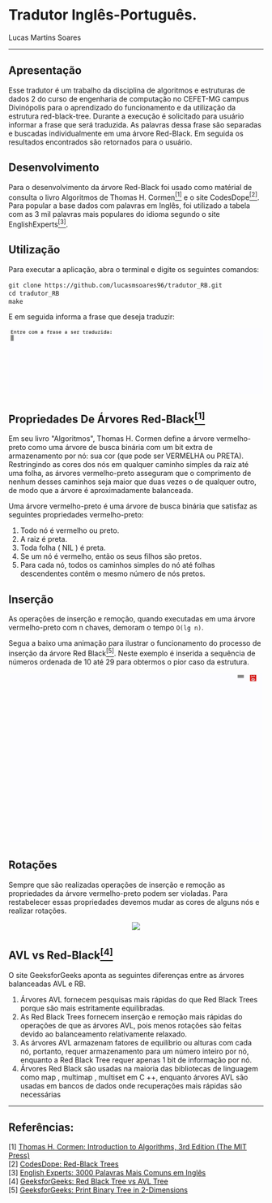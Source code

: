 # Tradutor Inglês-Português.
Lucas Martins Soares

---
## Apresentação
Esse tradutor é um trabalho da disciplina de algoritmos e estruturas de dados 2 do curso de engenharia de computação no CEFET-MG campus Divinópolis para o aprendizado do funcionamento e da utilização da estrutura red-black-tree. Durante a execução é solicitado para usuário informar a frase que será traduzida. As palavras dessa frase são separadas e buscadas individualmente em uma árvore Red-Black. Em seguida os resultados encontrados são retornados para o usuário.

## Desenvolvimento
Para o desenvolvimento da árvore Red-Black foi usado como matérial de consulta o livro Algoritmos de Thomas H. Cormen<a href="#cormen"><sup>[1]</sup></a> e o site CodesDope<a href="#codesdope"><sup>[2]</sup></a>. Para popular a base dados com palavras em Inglês, foi utilizado a tabela com as 3 mil palavras mais populares do idioma segundo o site EnglishExperts<a href="#englishexperts"><sup>[3]</sup></a>.

## Utilização
Para executar a aplicação, abra o terminal e digite os seguintes comandos:
```shell
git clone https://github.com/lucasmsoares96/tradutor_RB.git
cd tradutor_RB
make
```
E em seguida informa a frase que deseja traduzir:

<img src="tradutor.GIF" width="700">

## Propriedades De Árvores Red-Black<a href="#cormen"><sup>[1]</sup></a>
Em seu livro "Algoritmos", Thomas H. Cormen define a árvore vermelho-preto como uma árvore de busca binária com um bit extra de armazenamento por nó: sua cor (que pode ser VERMELHA ou PRETA). Restringindo as cores dos nós em qualquer caminho simples da raiz até uma folha, as árvores vermelho-preto asseguram que o comprimento de nenhum desses caminhos seja maior que duas vezes o de qualquer outro, de modo que a árvore é aproximadamente balanceada.

Uma árvore vermelho-preto é uma árvore de busca binária que satisfaz as seguintes propriedades vermelho-preto:

1. Todo nó é vermelho ou preto.
1. A raiz é preta.
1. Toda folha ( NIL ) é preta.
1. Se um nó é vermelho, então os seus filhos são pretos.
1. Para cada nó, todos os caminhos simples do nó até folhas descendentes contêm o mesmo número de nós pretos.

## Inserção
As operações de inserção e remoção, quando executadas em uma árvore vermelho-preto com n chaves, demoram o tempo `O(lg n)`. 

Segua a baixo uma animação para ilustrar o funcionamento do processo de inserção da árvore Red Black<a href="#print"><sup>[5]</sup></a>. Neste exemplo é inserida a sequência de números ordenada de 10 até 29 para obtermos o pior caso da estrutura.

<p align="center">
  <img src="red_black.gif" width="500">
</p>

## Rotações

Sempre que são realizadas operações de inserção e remoção as propriedades da árvore vermelho-preto podem ser violadas. Para restabelecer essas propriedades devemos mudar as cores de alguns nós e realizar rotações.

<p align="center">
  <img src="https://www.codesdope.com/staticroot/images/ds/rb16.gif" width="150">
</p>

## AVL vs Red-Black<a href="#avlvsrb"><sup>[4]</sup></a>
O site GeeksforGeeks aponta as seguintes diferenças entre as árvores balanceadas AVL e RB.

1. Árvores AVL fornecem pesquisas mais rápidas do que Red Black Trees porque são mais estritamente equilibradas.
1. As Red Black Trees fornecem inserção e remoção mais rápidas do operações de que as árvores AVL, pois menos rotações são feitas devido ao balanceamento relativamente relaxado.
1. As árvores AVL armazenam fatores de equilíbrio ou alturas com cada nó, portanto, requer armazenamento para um número inteiro por nó, enquanto a Red Black Tree requer apenas 1 bit de informação por nó.
1. Árvores Red Black são usadas na maioria das bibliotecas de linguagem como map , multimap , multiset em C ++, enquanto árvores AVL são usadas em bancos de dados onde recuperações mais rápidas são necessárias


---
## Referências:

[1] <a id="cormen" href="https://www.amazon.com/Introduction-Algorithms-3rd-MIT-Press/dp/0262033844/ref=sr_1_1?dchild=1&keywords=Introduction+to+Algorithms&qid=1613858932&sr=8-1">Thomas H. Cormen: Introduction to Algorithms, 3rd Edition (The MIT Press)</a><br/>
[2] <a id="codesdope" href="https://www.codesdope.com/course/data-structures-red-black-trees/">CodesDope: Red-Black Trees</a><br/>
[3] <a id="englishexperts" href="https://www.englishexperts.com.br/forum/3-000-palavras-mais-comuns-em-ingles-t20108.html">English Experts: 3000 Palavras Mais Comuns em Inglês</a><br/>
[4] <a id="avlvsrb" href="https://www.geeksforgeeks.org/red-black-tree-vs-avl-tree/">GeeksforGeeks: Red Black Tree vs AVL Tree </a><br/>
[5] <a id="print" href="https://www.geeksforgeeks.org/print-binary-tree-2-dimensions/">GeeksforGeeks: Print Binary Tree in 2-Dimensions</a><br/>
